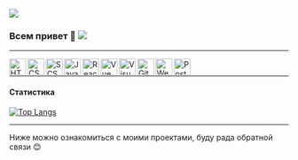 ![](https://limousinesolutions.com/images/inner_banner2.jpg)
### Всем привет 👋 ![](https://komarev.com/ghpvc/?username=AnIlyukina) 
___

<img align = 'left' alt ='HTML' width ='30px' src ='https://upload.wikimedia.org/wikipedia/commons/thumb/2/21/Devicon-html5-plain-wordmark.svg/1024px-Devicon-html5-plain-wordmark.svg.png'>
<img align = 'left' alt ='CSS' width ='30px' src ='https://static.javatpoint.com/csspages/images/css-tutorial.png'>
<img align = 'left' alt ='SCSS' width ='30px' src ='https://e7.pngegg.com/pngimages/72/936/png-clipart-sass-cascading-style-sheets-preprocessor-less-postcss-meng-miscellaneous-text-thumbnail.png'>
<img align = 'left' alt ='JavaScript' width ='30px' src ='https://img1.freepng.ru/20180720/bv/kisspng-javascript-logo-html-clip-art-javascript-logo-5b5188b13c2314.0304322315320700652463.jpg'>
<img align = 'left' alt ='React' width ='30px' src ='https://magantigroupllc.com/images/tech-logos/react-native.png'>
<img align = 'left' alt ='Vue' width ='30px' src ='https://upload.wikimedia.org/wikipedia/commons/f/f1/Vue.png'>
<img align = 'left' alt ='VisualStudioCode' width ='30px' src ='https://miro.medium.com/max/1200/1*AmHbL-hnvRD6JJGruVu64A.png'>
<img align = 'left' alt ='GitHub' width ='30px' src ='https://avatars.mds.yandex.net/i?id=ee4313d305f77272934966bbb7fff6b3-5507408-images-thumbs&n=13'>
<img align = 'left' alt ='Webpack' width ='30px' src ='https://depix.ru/uploads/Page/246/webpack.svg'>
<img align = 'left' alt ='Postman' width ='30px' src ='https://opencollective-production.s3.us-west-1.amazonaws.com/2321f5d0-fc67-11e9-9830-d51d2d868de4.png'>
        
<br />

___

#### Статистика
[![Top Langs](https://github-readme-stats.vercel.app/api/top-langs/?username=AnIlyukina&layout=compact)](https://github.com/anuraghazra/github-readme-stats)
<br />

___
Ниже можно ознакомиться с моими проектами, буду рада обратной связи :blush:

